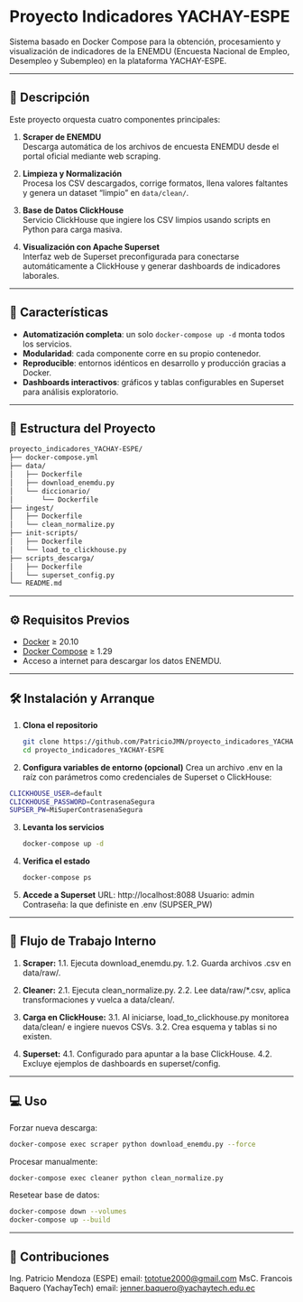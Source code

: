# Proyecto Indicadores YACHAY-ESPE

Sistema basado en Docker Compose para la obtención, procesamiento y visualización de indicadores de la ENEMDU (Encuesta Nacional de Empleo, Desempleo y Subempleo) en la plataforma YACHAY-ESPE.

---

## 📑 Descripción

Este proyecto orquesta cuatro componentes principales:

1. **Scraper de ENEMDU**  
   Descarga automática de los archivos de encuesta ENEMDU desde el portal oficial mediante web scraping.

2. **Limpieza y Normalización**  
   Procesa los CSV descargados, corrige formatos, llena valores faltantes y genera un dataset “limpio” en `data/clean/`.

3. **Base de Datos ClickHouse**  
   Servicio ClickHouse que ingiere los CSV limpios usando scripts en Python para carga masiva.

4. **Visualización con Apache Superset**  
   Interfaz web de Superset preconfigurada para conectarse automáticamente a ClickHouse y generar dashboards de indicadores laborales.

---

## 🚀 Características

- **Automatización completa**: un solo `docker-compose up -d` monta todos los servicios.  
- **Modularidad**: cada componente corre en su propio contenedor.  
- **Reproducible**: entornos idénticos en desarrollo y producción gracias a Docker.  
- **Dashboards interactivos**: gráficos y tablas configurables en Superset para análisis exploratorio.

---

## 📂 Estructura del Proyecto

```bash
proyecto_indicadores_YACHAY-ESPE/
├── docker-compose.yml
├── data/
│   ├── Dockerfile
│   ├── download_enemdu.py
│   └── diccionario/
│       └── Dockerfile
├── ingest/
│   ├── Dockerfile
│   └── clean_normalize.py
├── init-scripts/
│   ├── Dockerfile
│   └── load_to_clickhouse.py
├── scripts_descarga/
│   ├── Dockerfile
│   └── superset_config.py
└── README.md
```


---

## ⚙️ Requisitos Previos

- [Docker](https://www.docker.com/) ≥ 20.10  
- [Docker Compose](https://docs.docker.com/compose/) ≥ 1.29  
- Acceso a internet para descargar los datos ENEMDU.

---

## 🛠️ Instalación y Arranque

1. **Clona el repositorio**
   ```bash
   git clone https://github.com/PatricioJMN/proyecto_indicadores_YACHAY-ESPE.git
   cd proyecto_indicadores_YACHAY-ESPE
   ```
   
2. **Configura variables de entorno (opcional)**
Crea un archivo .env en la raíz con parámetros como credenciales de Superset o ClickHouse:
  ```bash
  CLICKHOUSE_USER=default
  CLICKHOUSE_PASSWORD=ContrasenaSegura
  SUPSER_PW=MiSuperContrasenaSegura
  ```

3. **Levanta los servicios**
   ```bash
   docker-compose up -d
   ```
   
4. **Verifica el estado**
   ```bash
   docker-compose ps
   ```
   
5. **Accede a Superset**
  URL: http://localhost:8088
  Usuario: admin
  Contraseña: la que definiste en .env (SUPSER_PW)

---

## 🔄 Flujo de Trabajo Interno
1. **Scraper:**
   1.1. Ejecuta download_enemdu.py.
   1.2. Guarda archivos .csv en data/raw/.

2. **Cleaner:**
   2.1. Ejecuta clean_normalize.py.
   2.2. Lee data/raw/*.csv, aplica transformaciones y vuelca a data/clean/.

3. **Carga en ClickHouse:**
   3.1. Al iniciarse, load_to_clickhouse.py monitorea data/clean/ e ingiere nuevos CSVs.
   3.2. Crea esquema y tablas si no existen.

4. **Superset:**
   4.1. Configurado para apuntar a la base ClickHouse.
   4.2. Excluye ejemplos de dashboards en superset/config.

---

## 💻 Uso

Forzar nueva descarga:
  ```bash
  docker-compose exec scraper python download_enemdu.py --force
  ```

Procesar manualmente:
  ```bash
  docker-compose exec cleaner python clean_normalize.py
  ```

Resetear base de datos:
  ```bash
  docker-compose down --volumes
  docker-compose up --build
  ```

---

## 🤝 Contribuciones

Ing. Patricio Mendoza (ESPE)
  email: tototue2000@gmail.com
MsC. Francois Baquero (YachayTech)
  email: jenner.baquero@yachaytech.edu.ec

